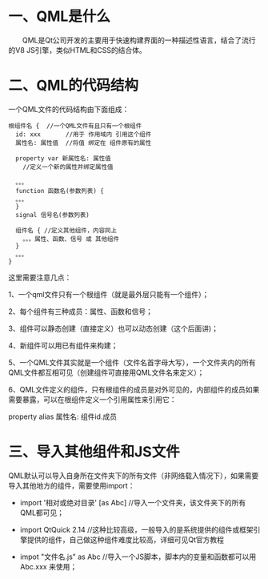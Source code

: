 # 一、QML是什么

&emsp;&emsp;QML是Qt公司开发的主要用于快速构建界面的一种描述性语言，结合了流行的V8 JS引擎，类似HTML和CSS的结合体。

# 二、QML的代码结构

一个QML文件的代码结构由下面组成：

```
根组件名 {	//一个QML文件有且只有一个根组件
  id: xxx		//用于 作用域内 引用这个组件
  属性名: 属性值	//将值 绑定在 组件原有的属性

  property var 新属性名: 属性值
    //定义一个新的属性并绑定属性值

  。。。
  function 函数名(参数列表) {
  。。。
  }
  signal 信号名(参数列表)

  组件名 {	//定义其他组件，内容同上
    。。。属性、函数、信号 或 其他组件
  }
  。。。
}
```

这里需要注意几点：

1、一个qml文件只有一个根组件（就是最外层只能有一个组件）；

2、每个组件有三种成员：属性、函数和信号；

3、组件可以静态创建（直接定义）也可以动态创建（这个后面讲)；

4、新组件可以用已有组件来构建；

5、一个QML文件其实就是一个组件（文件名首字母大写），一个文件夹内的所有QML文件都互相可见（创建组件可直接用QML文件名来定义）；

6、QML文件定义的组件，只有根组件的成员是对外可见的，内部组件的成员如果需要暴露，可以在根组件定义一个引用属性来引用它：

  property alias 属性名: 组件id.成员

# 三、导入其他组件和JS文件

QML默认可以导入自身所在文件夹下的所有文件（非网络载入情况下），如果需要导入其他地方的组件，需要使用import：

* import '相对或绝对目录' [as Abc]	//导入一个文件夹，该文件夹下的所有QML都可见；
* import QtQuick 2.14	//这种比较高级，一般导入的是系统提供的组件或框架引擎提供的组件，自己做这种组件难度比较高，详细可见Qt官方教程

* impot "文件名.js" as Abc	//导入一个JS脚本，脚本内的变量和函数都可以用 Abc.xxx 来使用；
